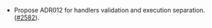 - Propose ADR012 for handlers validation and execution separation.
  ([#2582](https://github.com/informalsystems/ibc-rs/pull/2582)).
